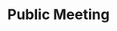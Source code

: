 ---
title: Public Meeting
featured: yes
link: /public-meeting/
# start-date: May 1, 2021 #only fill in start date if the events spans multiple days
end-date: October 14, 2021 #otherwise use end-date
description: 2021 Public Meeting
overview: 2021 Public Meeting overview blurb
image: public-meeting-image-1.png
image-alt: public meeting image
---